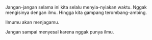 Jangan-jangan selama ini kita selalu menyia-nyiakan waktu. Nggak mengisinya dengan ilmu. Hingga kita gampang terombang-ambing.

Ilmumu akan menjagamu.

Jangan sampai menyesal karena nggak punya ilmu.